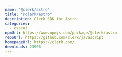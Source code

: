 ```yaml
---
name: "@clerk/astro"
title: "@clerk/astro"
description: Clerk SDK for Astro
categories:
  - css+ui
npmUrl: https://www.npmjs.com/package/@clerk/astro
repoUrl: https://github.com/clerk/javascript
homepageUrl: https://clerk.com/
downloads: 23906
---
```

